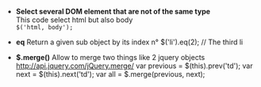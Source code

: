 * **Select several DOM element that are not of the same type**   
This code select html but also body   
```$('html, body');```

* **eq** Return a given sub object by its index n°
$('li').eq(2); // The third li

* **$.merge()** Allow to merge two things like 2 jquery objects  
http://api.jquery.com/jQuery.merge/
var previous = $(this).prev('td');
var next = $(this).next('td');
var all = $.merge(previous, next);
